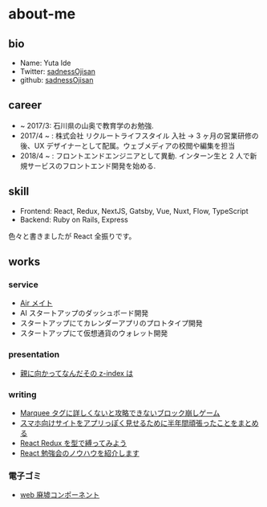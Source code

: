 # about-me

## bio

- Name: Yuta Ide
- Twitter: [sadnessOjisan](https://twitter.com/sadnessOjisan)
- github: [sadnessOjisan](https://github.com/sadnessOjisan)

## career

- ~ 2017/3: 石川県の山奥で教育学のお勉強.
- 2017/4 ~ : 株式会社 リクルートライフスタイル 入社 -> 3 ヶ月の営業研修の後、UX デザイナーとして配属。ウェブメディアの校閲や編集を担当
- 2018/4 ~ : フロントエンドエンジニアとして異動. インターン生と 2 人で新規サービスのフロントエンド開発を始める.

## skill

- Frontend: React, Redux, NextJS, Gatsby, Vue, Nuxt, Flow, TypeScript
- Backend: Ruby on Rails, Express

色々と書きましたが React 全振りです。

## works

### service

- [Air メイト](https://airregi.jp/mate/)
- AI スタートアップのダッシュボード開発
- スタートアップにてカレンダーアプリのプロトタイプ開発
- スタートアップにて仮想通貨のウォレット開発

### presentation

- [親に向かってなんだその z-index は](https://speakerdeck.com/sadnessojisan/qin-nixiang-katutenandasofalsez-indexha)

### writing

- [Marquee タグに詳しくないと攻略できないブロック崩しゲーム](https://qiita.com/sadnessOjisan/items/51bb949466fdd065a5a6)
- [スマホ向けサイトをアプリっぽく見せるために半年間頑張ったことをまとめる](https://qiita.com/sadnessOjisan/items/3b21d27cdab0665c0720)
- [React Redux を型で縛ってみよう](https://engineer.recruit-lifestyle.co.jp/techblog/2019-01-31-how-to-bind-react-with-Flow/)
- [React 勉強会のノウハウを紹介します](https://engineer.recruit-lifestyle.co.jp/techblog/2019-01-17-react-training/)

### 電子ゴミ

- [web 廃墟コンポーネント](https://github.com/sadnessOjisan/re-geo)
